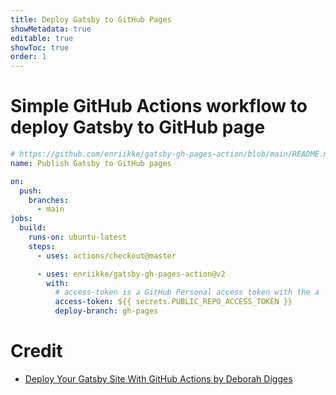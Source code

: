 ```yaml
---
title: Deploy Gatsby to GitHub Pages
showMetadata: true
editable: true
showToc: true
order: 1
---
```


# Simple GitHub Actions workflow to deploy Gatsby to GitHub page
```yaml
# https://github.com/enriikke/gatsby-gh-pages-action/blob/main/README.md
name: Publish Gatsby to GitHub pages

on:
  push:
    branches:
      - main
jobs:
  build:
    runs-on: ubuntu-latest
    steps:
      - uses: actions/checkout@master

      - uses: enriikke/gatsby-gh-pages-action@v2
        with:
          # access-token is a GitHub Personal access token with the a 'repo' scope
          access-token: ${{ secrets.PUBLIC_REPO_ACCESS_TOKEN }}
          deploy-branch: gh-pages
```

# Credit
- [Deploy Your Gatsby Site With GitHub Actions by Deborah Digges](https://medium.com/better-programming/deploy-your-gatsby-site-with-github-actions-e761ea93813f)
